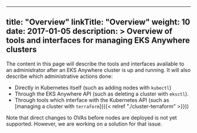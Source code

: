 
---
title: "Overview"
linkTitle: "Overview"
weight: 10
date: 2017-01-05
description: >
  Overview of tools and interfaces for managing EKS Anywhere clusters
---

The content in this page will describe the tools and interfaces available to an administrator after an EKS Anywhere cluster is up and running.
It will also describe which administrative actions done:

* Directly in Kubernetes itself (such as adding nodes with `kubectl`)
* Through the EKS Anywhere API (such as deleting a cluster with `eksctl`).
* Through tools which interface with the Kubernetes API (such as [managing a cluster with `terraform`]({{< relref "./cluster-terraform" >}}))

Note that direct changes to OVAs before nodes are deployed is not yet supported.
However, we are working on a solution for that issue.
